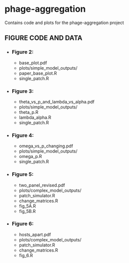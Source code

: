 # phage-aggregation

Contains code and plots for the phage-aggregation project

## FIGURE CODE AND DATA
 
- ### Figure 2:
  - base_plot.pdf
  - plots/simple_model_outputs/
  - paper_base_plot.R
  - single_patch.R
 
- ### Figure 3:
  - theta_vs_p_and_lambda_vs_alpha.pdf
  - plots/simple_model_outputs/
  - theta_p.R
  - lambda_alpha.R
  - single_patch.R

- ### Figure 4:
  - omega_vs_p_changing.pdf
  - plots/simple_model_outputs/
  - omega_p.R
  - single_patch.R
 
- ### Figure 5:
  - two_panel_revised.pdf
  - plots/complex_model_outputs/
  - patch_simulator.R
  - change_matrices.R
  - fig_5A.R
  - fig_5B.R

- ### Figure 6:
  - hosts_apart.pdf
  - plots/complex_model_outputs/
  - patch_simulator.R
  - change_matrices.R
  - fig_6.R

